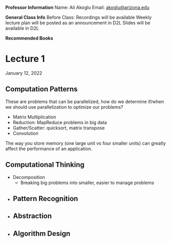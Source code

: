 **Professor Information**
Name: Ali Akoglu
Email: akoglu@arizona.edu

**General Class Info**
Before Class:
	Recordings will be available
	Weekly lecture plan will be posted as an announcement in D2L
	Slides will be available in D2L

**Recommended Books**



# Lecture 1 
January 12, 2022

## Computation Patterns
These are problems that can be parallelized, how do we determine if/when we should use parallelization to optimize our problems?
- Matrix Multiplication
- Reduction: MapReduce problems in big data
- Gather/Scatter: quicksort, matrix transpose
- Convolution

The way you store memory (one large unit vs four smaller units) can greatly affect the performance of an application.

## Computational Thinking
- Decomposition
	- Breaking big problems into smaller, easier to manage problems
- Pattern Recognition
	- 
- Abstraction
	- 
- Algorithm Design
	- 


